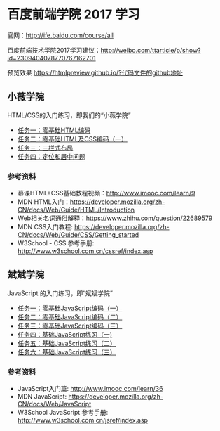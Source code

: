 # 百度前端学院 2017 学习

官网：http://ife.baidu.com/course/all

百度前端技术学院2017学习建议：http://weibo.com/ttarticle/p/show?id=2309404078770767162701

预览效果 https://htmlpreview.github.io/?代码文件的github地址

## 小薇学院

HTML/CSS的入门练习，即我们的“小薇学院”

- [任务一：零基础HTML编码](/xiaowei/task1/task1.html)
- [任务二：零基础HTML及CSS编码（一）](/xiaowei/task2/task2.html)
- [任务三：三栏式布局](/xiaowei/task3/task3.html)
- [任务四：定位和居中问题](/xiaowei/task4/task4.html)


### 参考资料

- 慕课HTML+CSS基础教程视频：http://www.imooc.com/learn/9
- MDN HTML入门：https://developer.mozilla.org/zh-CN/docs/Web/Guide/HTML/Introduction
- Web相关名词通俗解释：https://www.zhihu.com/question/22689579
- MDN CSS入门教程: https://developer.mozilla.org/zh-CN/docs/Web/Guide/CSS/Getting_started
- W3School - CSS 参考手册: http://www.w3school.com.cn/cssref/index.asp

## 斌斌学院

JavaScript 的入门练习，即“斌斌学院”

- [任务一：零基础JavaScript编码（一）](/binbin/task1/task1.html)
- [任务二：零基础JavaScript编码（二）](/binbin/task2/task2.html)
- [任务三：零基础JavaScript编码（三）](/binbin/task3/task3.html)
- [任务四：基础JavaScript练习（一)](/binbin/task4/task4.html)
- [任务五：基础JavaScript练习（二）](/binbin/task5/task5.html)
- [任务六：基础JavaScript练习（三）](/binbin/task6/task6.html)


### 参考资料

- JavaScript入门篇: http://www.imooc.com/learn/36
- MDN JavaScript: https://developer.mozilla.org/zh-CN/docs/Web/JavaScript
- W3School JavaScript 参考手册: http://www.w3school.com.cn/jsref/index.asp

